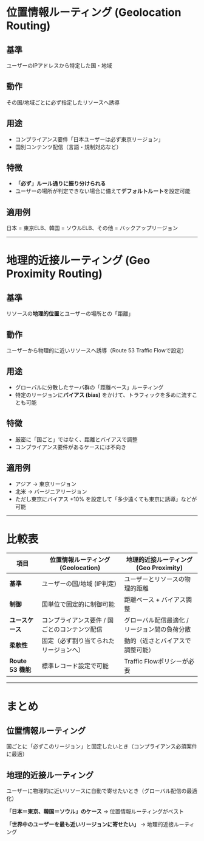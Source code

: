 # 位置情報ルーティング (Geolocation Routing)

## 基準
ユーザーのIPアドレスから特定した国・地域

## 動作
その国/地域ごとに必ず指定したリソースへ誘導

## 用途
- コンプライアンス要件「日本ユーザーは必ず東京リージョン」
- 国別コンテンツ配信（言語・規制対応など）

## 特徴
- **「必ず」ルール通りに振り分けられる**
- ユーザーの場所が判定できない場合に備えて**デフォルトルート**を設定可能

## 適用例
日本 = 東京ELB、韓国 = ソウルELB、その他 = バックアップリージョン

---

# 地理的近接ルーティング (Geo Proximity Routing)

## 基準
リソースの**地理的位置**とユーザーの場所との「距離」

## 動作
ユーザーから物理的に近いリソースへ誘導（Route 53 Traffic Flowで設定）

## 用途
- グローバルに分散したサーバ群の「距離ベース」ルーティング
- 特定のリージョンに**バイアス (bias)** をかけて、トラフィックを多めに流すことも可能

## 特徴
- 厳密に「国ごと」ではなく、距離とバイアスで調整
- コンプライアンス要件があるケースには不向き

## 適用例
- アジア → 東京リージョン
- 北米 → バージニアリージョン
- ただし東京にバイアス +10% を設定して「多少遠くても東京に誘導」などが可能

---

# 比較表

| 項目 | 位置情報ルーティング (Geolocation) | 地理的近接ルーティング (Geo Proximity) |
|------|-----------------------------------|---------------------------------------|
| **基準** | ユーザーの国/地域 (IP判定) | ユーザーとリソースの物理的距離 |
| **制御** | 国単位で固定的に制御可能 | 距離ベース + バイアス調整 |
| **ユースケース** | コンプライアンス要件 / 国ごとのコンテンツ配信 | グローバル配信最適化 / リージョン間の負荷分散 |
| **柔軟性** | 固定（必ず割り当てられたリージョンへ） | 動的（近さとバイアスで調整可能） |
| **Route 53 機能** | 標準レコード設定で可能 | Traffic Flowポリシーが必要 |

---

# まとめ

## 位置情報ルーティング
国ごとに「必ずこのリージョン」と固定したいとき（コンプライアンス必須案件に最適）

## 地理的近接ルーティング
ユーザーに物理的に近いリソースに自動で寄せたいとき（グローバル配信の最適化）

**「日本＝東京、韓国＝ソウル」のケース** → 位置情報ルーティングがベスト

**「世界中のユーザーを最も近いリージョンに寄せたい」** → 地理的近接ルーティング